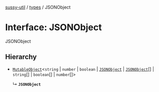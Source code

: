 [sussy-util](../README.md) / [types](./README.md) / JSONObject

# Interface: JSONObject

JSONObject

## Hierarchy

- [`MutableObject`](./MutableObject.md)<`string` \| `number` \| `boolean` \| [`JSONObject`](./JSONObject.md) \| [`JSONObject`](./JSONObject.md)[] \| `string`[] \| `boolean`[] \| `number`[]\>

  ↳ **`JSONObject`**
